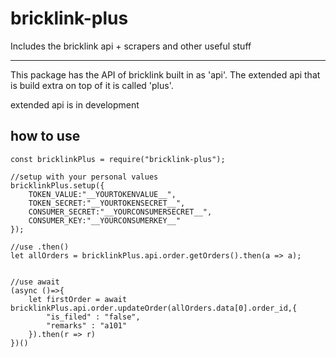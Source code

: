 # bricklink-plus
Includes the bricklink api + scrapers and other useful stuff


---
This package has the API of bricklink built in as 'api'.
The extended api that is build extra on top of it is called 'plus'.

extended api is in development


how to use
---

```JS
const bricklinkPlus = require("bricklink-plus");	

//setup with your personal values
bricklinkPlus.setup({	
    TOKEN_VALUE:"__YOURTOKENVALUE__",	
    TOKEN_SECRET:"__YOURTOKENSECRET__",
    CONSUMER_SECRET:"__YOURCONSUMERSECRET__",
    CONSUMER_KEY:"__YOURCONSUMERKEY__"	
});	

//use .then()
let allOrders = bricklinkPlus.api.order.getOrders().then(a => a);	
    

//use await
(async ()=>{
    let firstOrder = await bricklinkPlus.api.order.updateOrder(allOrders.data[0].order_id,{
        "is_filed" : "false",
        "remarks" : "a101" 
    }).then(r => r)
})() 
```
